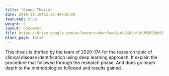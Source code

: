 ```yaml
---
title: "Group Thesis"
date: 2018-11-18T12:33:46+10:00
featured: true
weight: 5
layout: document
file: https://drive.google.com/uc?export=download&id=1XW5bfiKUMXM3QeHEYBOuV_FPoLfUBQmF
blank_page: false
---
```


This thesis is drafted by the team of 2020-174 for the
research topic of clinical disease identification using deep
learning approach. It explain the procedure that followed through the research phase. 
And does go much depth to the methodologies followed and results gained. 
